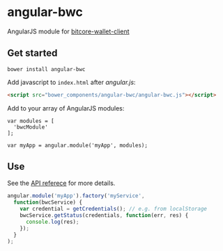 # angular-bwc
AngularJS module for [bitcore-wallet-client](https://github.com/bitpay/bitcore-wallet-client)

## Get started

```
bower install angular-bwc
```

Add javascript to `index.html` after *angular.js*:

```html
<script src="bower_components/angular-bwc/angular-bwc.js"></script>
```

Add to your array of AngularJS modules:

```
var modules = [
  'bwcModule'
];

var myApp = angular.module('myApp', modules);
```

## Use

See the [API referece](https://github.com/bitpay/bitcore-wallet-client) for more details.

```javascript
angular.module('myApp').factory('myService', 
  function(bwcService) {
    var credential = getCredentials(); // e.g. from localStorage
    bwcService.getStatus(credentials, function(err, res) {
      console.log(res);
    });
  }
);
```
